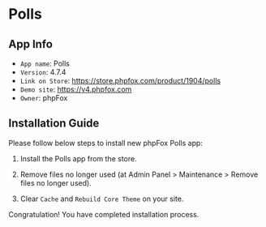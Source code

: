 # Polls

## App Info

- `App name`: Polls
- `Version`: 4.7.4
- `Link on Store`: https://store.phpfox.com/product/1904/polls
- `Demo site`: https://v4.phpfox.com
- `Owner`: phpFox

## Installation Guide

Please follow below steps to install new phpFox Polls app:

1. Install the Polls app from the store.

2. Remove files no longer used (at Admin Panel > Maintenance > Remove files no longer used).

3. Clear `Cache` and `Rebuild Core Theme` on your site.

Congratulation! You have completed installation process.
